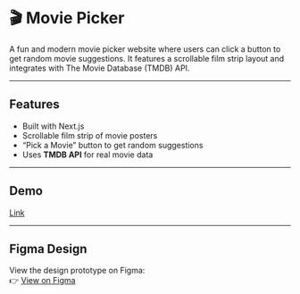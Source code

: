 # 🎬 Movie Picker 

A fun and modern movie picker website where users can click a button to get random movie suggestions. It features a scrollable film strip layout and integrates with The Movie Database (TMDB) API.

---

##  Features

- Built with Next.js
- Scrollable film strip of movie posters
- “Pick a Movie” button to get random suggestions
-  Uses **TMDB API** for real movie data

---

##  Demo

[Link](https://ur-movie-picker.vercel.app/)

---

##  Figma Design

View the design prototype on Figma:  
👉 [View on Figma](https://www.figma.com/proto/XHMXTWbGewi20jpQTwX9YO/Untitled?node-id=3-969&t=vsYEXaW8h2y1T0an-1)


